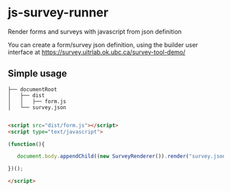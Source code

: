 # js-survey-runner 

Render forms and surveys with javascript from json definition

You can create a form/survey json definition, using the builder user interface at https://survey.uitrlab.ok.ubc.ca/survey-tool-demo/


## Simple usage

```
├── documentRoot
│   ├── dist
│   │   ├── form.js
│   └── survey.json
```

```html

<script src="dist/form.js"></script>
<script type="text/javascript">

(function(){ 

   document.body.appendChild((new SurveyRenderer()).render("survey.json"));

})();

</script>

```